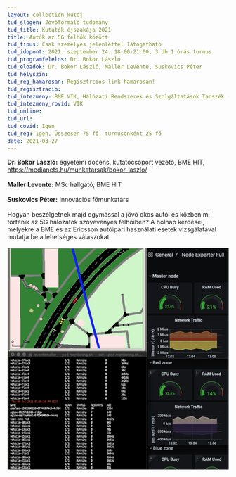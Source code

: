 ```yaml
---
layout: collection_kutej
tud_slogen: Jövőformáló tudomány
tud_title: Kutatók éjszakája 2021
title: Autók az 5G felhők között
tud_tipus: Csak személyes jelenléttel látogatható
tud_idopont: 2021. szeptember 24. 18:00-21:00, 3 db 1 órás turnus
tud_programfelelos: Dr. Bokor László
tud_eloadok: Dr. Bokor László, Maller Levente, Suskovics Péter
tud_helyszin:
tud_reg_hamarosan: Regisztrciós link hamarosan!
tud_regisztracio:
tud_intezmeny: BME VIK, Hálózati Rendszerek és Szolgáltatások Tanszék (HIT)
tud_intezmeny_rovid: VIK
tud_online:
tud_url:
tud_covid: Igen
tud_reg: Igen, Összesen 75 fő, turnusonként 25 fő
date: 2021-03-27
---
```


<b>Dr. Bokor László:</b> egyetemi docens, kutatócsoport vezető, BME HIT, <a href="https://medianets.hu/munkatarsak/bokor-laszlo/" target="_blank">https://medianets.hu/munkatarsak/bokor-laszlo/</a>
<br><br>
<b>Maller Levente:</b> MSc hallgató, BME HIT
<br><br>
<b>Suskovics Péter:</b> Innovációs főmunkatárs
<br><br>
Hogyan beszélgetnek majd egymással a jövő okos autói és közben mi történik az 5G hálózatok szövevényes felhőiben? A holnap kérdései, melyekre a BME és az Ericsson autóipari használati esetek vizsgálatával mutatja be a lehetséges válaszokat.
<br><br>
<img src="images/autok_az_5g_felhok_kozott.png" max-width="500" class="center"> 

